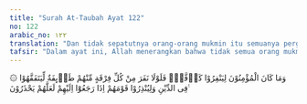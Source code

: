 ```yaml
---
title: "Surah At-Taubah Ayat 122"
no: 122
arabic_no: ١٢٢
translation: "Dan tidak sepatutnya orang-orang mukmin itu semuanya pergi (ke medan perang). Mengapa sebagian dari setiap golongan di antara mereka tidak pergi untuk memperdalam pengetahuan agama mereka dan untuk memberi peringatan kepada kaumnya apabila mereka telah kembali, agar mereka dapat menjaga dirinya."
tafsir: "Dalam ayat ini, Allah menerangkan bahwa tidak semua orang mukmin harus berangkat ke medan perang, bila peperangan itu dapat dilakukan oleh sebagian kaum Muslimin saja. Tetapi harus ada pembagian tugas dalam masyarakat, sebagian berangkat ke medan perang, dan sebagian lagi harus menuntut ilmu dan mendalami agama Islam, supaya ajaran-ajaran agama itu dapat diajarkan secara merata, dan dakwah dapat dilakukan dengan cara yang lebih efektif dan bermanfaat sehingga kecerdasan umat Islam dapat ditingkatkan.\n\nPerang bertujuan untuk mengalahkan musuh-musuh Islam serta mengamankan jalan dakwah Islamiyah. Sedang menuntut ilmu dan mendalami ilmu-ilmu agama bertujuan untuk mencerdaskan umat dan mengembangkan agama Islam, agar dapat disebarluaskan dan dipahami oleh semua macam lapisan masyarakat.\n\nDengan demikian, ayat ini mempunyai hubungan yang erat dengan ayat-ayat yang lalu, karena sama-sama menerangkan hukum berjihad, akan tetapi dalam bidang dan cara yang berlainan. \n\nTugas ulama dalam Islam adalah untuk mempelajari agamanya, serta mengamalkannya dengan baik, kemudian menyampaikan pengetahuan agama itu kepada yang belum mengetahuinya. Tugas-tugas tersebut merupakan tugas umat dan setiap pribadi muslim, sesuai dengan kemampuan dan pengetahuan masing-masing, karena Rasulullah saw telah bersabda:\n\nSampaikanlah olehmu (apa-apa yang telah kamu peroleh) dari padaku, walaupun hanya satu ayat Al-Qur'an saja. (Riwayat al-Bukhari)\n\nAkan tetapi, tidak setiap orang Islam mendapat kesempatan untuk menuntut dan mendalami ilmu pengetahuan serta mendalami ilmu agama, karena sibuk dengan tugas di medan perang, di ladang, di pabrik, di toko dan sebagainya. Oleh sebab itu harus ada sebagian dari umat Islam yang menggunakan waktu dan tenaganya untuk menuntut ilmu dan mendalami ilmu-ilmu agama, agar kemudian setelah mereka selesai dan kembali ke masyarakat, mereka dapat menyebarkan ilmu tersebut, serta menjalankan dakwah Islamiyah dengan cara dan metode yang baik sehingga mencapai hasil yang lebih baik pula.\n\nApabila umat Islam telah memahami ajaran agamanya, dan telah mengerti hukum halal dan haram, serta perintah dan larangan agama, tentulah mereka akan lebih dapat menjaga diri dari kesesatan dan kemaksiatan, dapat melaksanakan perintah agama dengan baik dan dapat menjauhi larangan-Nya. Dengan demikian, umat Islam menjadi umat yang baik, sejahtera dunia dan akhirat.\n\nDi samping itu perlu diingat, bahwa apabila umat Islam menghadapi peperangan yang memerlukan tenaga manusia yang banyak, maka dalam hal ini seluruh umat Islam harus dikerahkan untuk menghadapi musuh. Tetapi bila peperangan itu sudah selesai, maka masing-masing harus kembali kepada tugas semula, kecuali sejumlah orang yang diberi tugas khusus untuk menjaga keamanan dan ketertiban, dalam dinas kemiliteran dan kepolisian.\n\nOleh karena ayat ini telah menetapkan bahwa fungsi ilmu adalah untuk mencerdaskan umat, maka tidak dapat dibenarkan bila ada orang Islam yang menuntut ilmu pengetahuan hanya untuk mengejar pangkat dan kedudukan atau keuntungan pribadi saja, apalagi untuk menggunakan ilmu pengetahuan sebagai kebanggaan dan kesombongan diri terhadap golongan yang belum menerima pengetahuan.\n\nOrang-orang yang telah memiliki ilmu pengetahuan harus menjadi pelita dan pembimbing bagi umatnya. Ia harus menyebarluaskan ilmunya, dan membimbing orang lain agar memiliki ilmu pengetahuan pula. Selain itu, ia sendiri juga harus mengamalkan ilmunya agar menjadi contoh dan teladan bagi orang-orang sekitarnya dalam ketaatan menjalankan peraturan dan ajaran-ajaran agama.\n\nDengan demikian dapat diambil suatu pengertian, bahwa dalam bidang ilmu pengetahuan, setiap orang mukmin mempunyai tiga macam kewajiban, yaitu: menuntut ilmu, mengamalkannya, dan mengajarkannya kepada orang lain.\n\nMenurut pengertian yang tersurat dari ayat ini, kewajiban menuntut ilmu pengetahuan yang ditekankan di sisi Allah adalah dalam bidang ilmu agama. Akan tetapi agama adalah suatu sistem hidup yang mencakup seluruh aspek dan segi kehidupan manusia. Setiap ilmu pengetahuan yang berguna dan dapat mencerdaskan kehidupan mereka, dan tidak bertentangan dengan norma-norma agama, wajib dipelajari. Umat Islam diperintahkan Allah untuk memakmurkan bumi ini dan menciptakan kehidupan yang baik. Sedang ilmu pengetahuan adalah sarana untuk mencapai tujuan tersebut. Setiap sarana yang diperlukan untuk melaksanakan kewajiban, adalah wajib pula hukumnya. Dalam hal ini, para ulama Islam telah menetapkan suatu kaidah yang berbunyi:\n\nSesuatu yang diperlukan untuk melaksanakan yang wajib, maka ia wajib pula hukumnya.\n\nKarena pentingnya fungsi ilmu dan para sarjana, maka beberapa negara Islam membebaskan para ulama (sarjana) dan mahasiswa pada perguruan agama, dari wajib militer, agar pengajaran dan pengembangan ilmu senantiasa dapat berjalan dengan lancar, kecuali bila negara sedang menghadapi bahaya besar, yang harus dihadapi oleh segala lapisan masyarakat."
---
```

۞ وَمَا كَانَ الْمُؤْمِنُوْنَ لِيَنْفِرُوْا كَاۤفَّةًۗ فَلَوْلَا نَفَرَ مِنْ كُلِّ فِرْقَةٍ مِّنْهُمْ طَاۤىِٕفَةٌ لِّيَتَفَقَّهُوْا فِى الدِّيْنِ وَلِيُنْذِرُوْا قَوْمَهُمْ اِذَا رَجَعُوْٓا اِلَيْهِمْ لَعَلَّهُمْ يَحْذَرُوْنَ ࣖ 